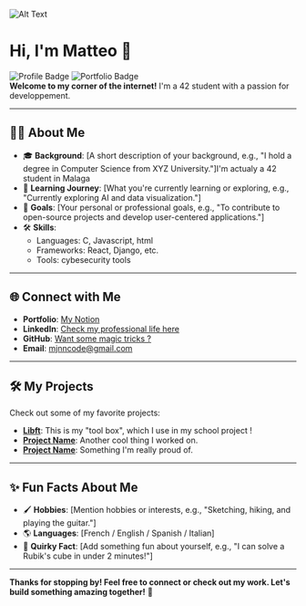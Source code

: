 ![Alt Text](https://images.ctfassets.net/xuqkguafrpu1/1i6TzH85r2LnlotMLEhBW5/658fe685d1d76a3cab52534d85d77da2/occult_JPL_10-2-2020b3.jpg?q=80&fl=progressive)

# Hi, I'm Matteo 👋

![Profile Badge](https://img.shields.io/badge/-Developer-blue) ![Portfolio Badge](https://img.shields.io/badge/-Portfolio-orange)  
**Welcome to my corner of the internet!** I'm a 42 student with a passion for developpement.  

---

## 👨‍💻 About Me

- 🎓 **Background**: [A short description of your background, e.g., "I hold a degree in Computer Science from XYZ University."]I'm actualy a 42 student in Malaga
- 🌱 **Learning Journey**: [What you're currently learning or exploring, e.g., "Currently exploring AI and data visualization."]
- 🎯 **Goals**: [Your personal or professional goals, e.g., "To contribute to open-source projects and develop user-centered applications."]
- 🛠️ **Skills**:  
  - Languages: C, Javascript, html
  - Frameworks: React, Django, etc.  
  - Tools: cybesecurity tools

---

## 🌐 Connect with Me

- **Portfolio**: [My Notion](https://mjnn.notion.site/Home-efa120f4990b47a591505e232ce90f47?pvs=4)
- **LinkedIn**: [Check my professional life here](linkedin.com/in/matteo-jeannin-41045b214)
- **GitHub**: [Want some magic tricks ?](https://github.com/Maj-e)
- **Email**: [mjnncode@gmail.com](mailto:mjnncode@gmail.com)
---

## 🛠️ My Projects

Check out some of my favorite projects:

- **[Libft](https://github.com/yourusername/project)**: This is my "tool box", which I use in my school project !
- **[Project Name](https://github.com/yourusername/project)**: Another cool thing I worked on.
- **[Project Name](https://github.com/yourusername/project)**: Something I'm really proud of.

---

## ✨ Fun Facts About Me

- 🖌️ **Hobbies**: [Mention hobbies or interests, e.g., "Sketching, hiking, and playing the guitar."]
- 🌎 **Languages**: [French / English / Spanish / Italian]
- 🎲 **Quirky Fact**: [Add something fun about yourself, e.g., "I can solve a Rubik's cube in under 2 minutes!"]

---

**Thanks for stopping by! Feel free to connect or check out my work. Let's build something amazing together!** 🚀

